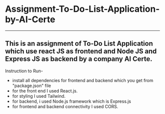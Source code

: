 # Assignment-To-Do-List-Application-by-AI-Certe
-------------------------------------------------------------------------------------------------------------------------------------------
This is an assignment of To-Do List Application which use react JS as frontend and Node JS and Express JS as backend by a company AI Certe.
-------------------------------------------------------------------------------------------------------------------------------------------

Instruction to Run-
- install all dependencies for frontend and backend which you get from "package.json" file
- for the front end I used React.js.
- for styling I used Tailwind.
- for backend, i used Node.js framework which is Express.js
- for frontend and backend connectivity I used CORS. 
